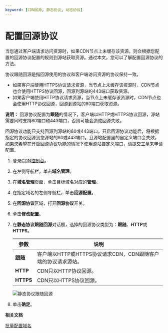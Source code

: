 ```yaml
---
keyword: [CDN回源, 静态协议, 动态协议]
---
```


# 配置回源协议

当您通过客户端请求访问资源时，如果CDN节点上未缓存该资源，则会根据您配置的回源协议配置的规则到源站获取资源。通过本文，您可以了解配置回源协议的方法。

协议跟随回源是指回源使用的协议和客户端访问资源的协议保持一致。

-   如果客户端使用HTTPS协议请求资源，当节点上未缓存该资源时，CDN节点也会使用HTTPS协议回源，回源到源站的443端口获取资源。
-   如果客户端使用HTTP协议请求资源，当节点上未缓存该资源时，CDN节点也会使用HTTP协议回源，回源到源站的80端口获取资源。

**说明：** 回源协议配置为**跟随**的情况下，客户端以HTTP或HTTPS协议回源，源站需要同时支持80端口和443端口，否则可能会造成回源失败。

回源协议功能只支持回源到源站的80或443端口，开启回源协议功能后，将根据指定的协议回源到您源站的80或443端口。且源站配置里的自定义端口会失效，如果您希望在开启回源协议功能的情况下使用源站自定义端口，请[提交工单](https://selfservice.console.aliyun.com/ticket/createIndex)来申请配置。

1.  登录[CDN控制台](https://cdn.console.aliyun.com)。

2.  在左侧导航栏，单击**域名管理**。

3.  在**域名管理**页面，单击目标域名对应的**管理**。

4.  在指定域名的左侧导航栏，单击**回源配置**。

5.  在**回源协议**区域，打开**回源协议**开关。

6.  单击**修改配置**。

7.  在**静态协议跟随回源**对话框，选择的回源协议类型为：**跟随**、**HTTP**或**HTTPS**。

    |参数|说明|
    |--|--|
    |**跟随**|客户端以HTTP或HTTPS协议请求CDN，CDN跟随客户端的协议请求源站。|
    |**HTTP**|CDN只以HTTP协议回源。|
    |**HTTPS**|CDN只以HTTPS协议回源。|

    ![静态协议跟随回源](https://static-aliyun-doc.oss-accelerate.aliyuncs.com/assets/img/zh-CN/1664788951/p64121.png)

8.  单击**确定**。


**相关文档**  


[批量配置域名](/cn.zh-CN/新版API参考/域名管理类接口/批量配置域名.md)

